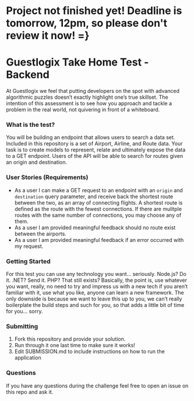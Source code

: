 # Project not finished yet! Deadline is tomorrow, 12pm, so please don't review it now! =}
# Guestlogix Take Home Test - Backend

At Guestlogix we feel that putting developers on the spot with advanced algorithmic puzzles doesn’t exactly highlight one’s true skillset. The intention of this assessment is to see how you approach and tackle a problem in the real world, not quivering in front of a whiteboard.

### What is the test?

You will be building an endpoint that allows users to search a data set. Included in this repository is a set of Airport, Airline, and Route data. Your task is to create models to represent, relate and ultimately expose the data to a GET endpoint. Users of the API will be able to search for routes given an origin and destination.

### User Stories (Requirements)

- As a user I can make a GET request to an endpoint with an `origin` and `destination` query parameter, and receive back the shortest route between the two, as an array of connecting flights. A shortest route is defined as the route with the fewest connections. If there are mulitple routes with the same number of connections, you may choose any of them. 
- As a user I am provided meaningful feedback should no route exist between the airports.
- As a user I am provided meaningful feedback if an error occurred with my request.

### Getting Started

For this test you can use any technology you want... seriously. Node.js? Do it. .NET? Send it. PHP? That still exists? Basically, the point is, use whatever you want, really, no need to try and impress us with a new tech if you aren’t familiar with it, use what you like, anyone can learn a new framework. The only downside is because we want to leave this up to you, we can’t really boilerplate the build steps and such for you, so that adds a little bit of time for you... sorry.

### Submitting

1. Fork this repository and provide your solution.
2. Run through it one last time to make sure it works!
3. Edit SUBMISSION.md to include instructions on how to run the application

### Questions

If you have any questions during the challenge feel free to open an issue on this repo and ask it.
